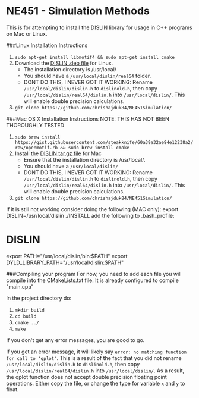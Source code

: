 # NE451 - Simulation Methods

This is for attempting to install the DISLIN library for usage in C++ programs
on Mac or Linux.

###Linux Installation Instructions
1. `sudo apt-get install libmotif4 && sudo apt-get install cmake`
2. Download the [DISLIN .deb file](http://www.mps.mpg.de/dislin/linux) for Linux.
    * The installation directory is /usr/local/
    * You should have a `/usr/local/dislin/real64` folder.
    * DONT DO THIS, I NEVER GOT IT WORKING: Rename `/usr/local/dislin/dislin.h` to `dislinold.h`, then copy `/usr/local/dislin/real64/dislin.h` into `/usr/local/dislin/`. This will enable double precision calculations.
3. `git clone https://github.com/chrishajduk84/NE451Simulation/`

###Mac OS X Installation Instructions
NOTE: THIS HAS NOT BEEN THOROUGHLY TESTED

1. `sudo brew install https://gist.githubusercontent.com/steakknife/60a39a32ae84e12238a2/raw/openmotif.rb && sudo brew install cmake`
2. Install the [DISLIN tar.gz file](http://www.mps.mpg.de/dislin/mac-osx-darwin) for Mac
    * Ensure that the installation directory is /usr/local/.
    * You should have a `/usr/local/dislin/`
    * DONT DO THIS, I NEVER GOT IT WORKING: Rename `/usr/local/dislin/dislin.h` to `dislinold.h`, then copy `/usr/local/dislin/real64/dislin.h` into `/usr/local/dislin/`. This will enable double precision calculations.
3. `git clone https://github.com/chrishajduk84/NE451Simulation/`

If it is still not working consider doing the following (MAC only):
export DISLIN=/usr/local/dislin
./INSTALL
add the following to .bash_profile:
# DISLIN
export PATH="/usr/local/dislin/bin:$PATH"
export DYLD_LIBRARY_PATH="/usr/local/dislin:$PATH"

###Compiling your program
For now, you need to add each file you will compile into the CMakeLists.txt
file. It is already configured to compile "main.cpp"

In the project directory do:

1. `mkdir build`
2. `cd build`
3. `cmake ../`
4. `make`

If you don't get any error messages, you are good to go.

If you get an error message, it will likely say `error: no matching function for call to 'qplot'`. This is a result of the fact that you did not rename `/usr/local/dislin/dislin.h` to `dislinold.h`, then copy `/usr/local/dislin/real64/dislin.h` into `/usr/local/dislin/`. As a result, the qplot function does not accept double precision floating point operations. Either copy the file, or change the type for variable `x` and `y` to float.

